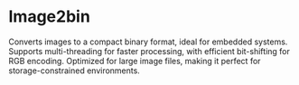 # Image2bin
Converts images to a compact binary format, ideal for embedded systems. Supports multi-threading for faster processing, with efficient bit-shifting for RGB encoding. Optimized for large image files, making it perfect for storage-constrained environments.
